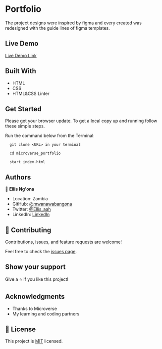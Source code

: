 # Portfolio

The project designs were inspired by figma and every created was redesigned with the guide lines of figma templates.
 

## Live Demo

[Live Demo Link](/)
 
## Built With

- HTML
- CSS
- HTML&CSS Linter

## Get Started

Please get your browser update.
To get a local copy up and running follow these simple steps.

Run the command below from the Terminal:

      git clone <URL> in your terminal

	  cd microverse_portfolio

	  start index.html



## Authors

👤 **Ellis Ng'ona**

- Location: Zambia
- GitHub: [@mwanawabangona](https://github.com/mwanawabangona)
- Twitter: [@Ellis_aah](https://twitter.com/Ellis_aah)
- LinkedIn: [LinkedIn](https://www.linkedin.com/in)


## 🤝 Contributing

Contributions, issues, and feature requests are welcome!

Feel free to check the [issues page](../../issues/).

## Show your support

Give a ⭐️ if you like this project!

## Acknowledgments

- Thanks to Microverse
- My learning and coding partners

## 📝 License

This project is [MIT](./MIT.md) licensed.
